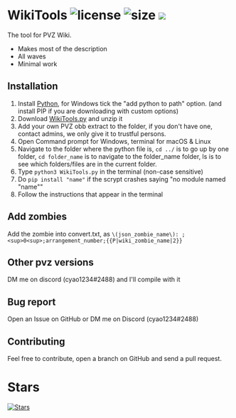 # WikiTools ![license](https://img.shields.io/github/license/cheyao/WikiTools?style=flat&logo=apache) ![size](https://img.shields.io/github/languages/code-size/cheyao/WikiTools) ![](https://img.shields.io/tokei/lines/github/cheyao/WikiTools)

The tool for PVZ Wiki.

- Makes most of the description
- All waves
- Minimal work


## Installation
1. Install [Python](https://www.python.org/downloads/), for Windows tick the "add python to path" option. (and install PIP if you are downloading with custom options)
2. Download [WikiTools.py](https://github.com/cheyao/WikiTools/archive/refs/heads/master.zip) and unzip it
3. Add your own PVZ obb extract to the folder, if you don't have one, contact admins, we only give it to trustful persons.
4. Open Command prompt for Windows, terminal for macOS & Linux
5. Navigate to the folder where the python file is, `cd ../` is to go up by one folder, `cd folder_name` is to navigate to the folder_name folder, ls is to see which folders/files are in the current folder.
6. Type `python3 WikiTools.py` in the terminal (non-case sensitive)
7. Do `pip install "name"` if the scrypt crashes saying "no module named "name""
8. Follow the instructions that appear in the terminal

## Add zombies
Add the zombie into convert.txt, as `\(json_zombie_name\): ;<sup>0<sup>;arrangement_number;{{P|wiki_zombie_name|2}}`

## Other pvz versions
DM me on discord (cyao1234#2488) and I'll compile with it

## Bug report
Open an Issue on GitHub or DM me on Discord (cyao1234#2488)

## Contributing
Feel free to contribute, open a branch on GitHub and send a pull request.

# Stars
[![Stars](https://starchart.cc/cheyao/WikiTools.svg)](https://starchart.cc/cheyao/WikiTools)

